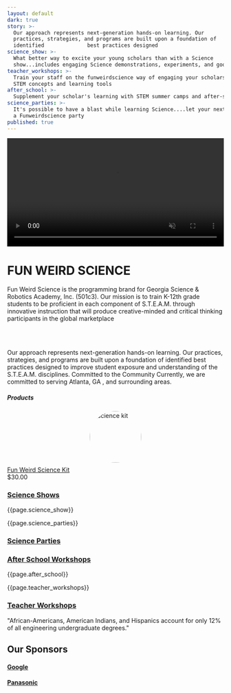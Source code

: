 ```yaml
---
layout: default
dark: true
story: >-
  Our approach represents next-generation hands-on learning. Our
  practices, strategies, and programs are built upon a foundation of
  identified              best practices designed
science_show: >-
  What better way to excite your young scholars than with a Science
  show...includes engaging Science demonstrations, experiments, and good music
teacher_workshops: >-
  Train your staff on the funweirdscience way of engaging your scholars with
  STEM concepts and learning tools
after_school: >-
  Supplement your scholar's learning with STEM summer camps and after-school STEM workshops
science_parties: >-
  It's possible to have a blast while learning Science....let your next party be
  a Funweirdscience party
published: true
---
```


<style>
  video{
    display: block;
    width:100%;
    margin:0 auto;}
  .thumbnail{
    width:120px;
    border-radius:50%;
    display:block;
    margin:7.5px auto;}
  .bold{
    font-style:bold;
    display:block;}
  a.product{
    text-decoration:underline;}
</style>
<video controls autoplay loop muted>
  <source src = '{{site.baseurl}}/assets/video.mp4' type = 'video/mp4' >
</video>
<div class = 'main green flex-in'>
  <div class = 'child tripple'>
    <h1>FUN WEIRD SCIENCE</h1>
    <span class = 'border'></span>
    <p>
      Fun Weird Science is the programming brand for Georgia Science & Robotics Academy, Inc. (501c3). Our mission is to train K-12th grade students to be proficient in each component of S.T.E.A.M. through innovative instruction that will produce creative-minded and critical thinking participants in the global marketplace
    </p>
    <br>
    <br>
		<p>Our approach represents next-generation hands-on learning. Our practices, strategies, and programs are built upon a foundation of identified best practices designed to improve student exposure and understanding of the S.T.E.A.M. disciplines. Committed to the Community Currently, we are committed to serving Atlanta, GA , and surrounding areas.</p>
    <h5>Products</h5>
    <div>
      <a class = 'product' href = '{{site.baseurl}}/products/'>
      <img src = '{{site.baseurl}}/assets/kit.png' alt = 'science kit' class = 'thumbnail'>
      Fun Weird Science Kit
      </a>
      <span class = 'bold'>$30.00</span>
    </div>
  </div>
</div>
<div class = 'flex'>
  <div class = 'fulls narrow shows'>
    <div class = 'flex-in after'>
      <a href = '{{site.baseurl}}/services/#shows'><h3>Science Shows</h3></a>
    </div>
  </div>
  <div class = 'dull wide flex-in'>
    <div class = 'child tripple'>
      <p>{{page.science_show}}</p>
    </div>
  </div>
</div>
<div class = 'flex'>
  <div class = 'child dull wide flex-in'>
    <div class = 'child tripple'>
      <p>{{page.science_parties}}</p>
    </div>
  </div>
  <div class = ' child fulls narrow parties'>
    <div class = 'flex-in after'>
      <a href = '{{site.baseurl}}/programs/#parties'><h3>Science Parties</h3></a>
    </div>
  </div>
</div>

<div class = 'flex'>
  <div class = 'fulls narrow workshops'>
    <div class = 'flex-in after'>
      <a href = '{{site.baseurl}}/programs/#after'><h3>After School Workshops</h3></a>
    </div>
  </div>
  <div class = 'dull wide flex-in'>
    <div class = 'child tripple'>
      <p>{{page.after_school}}</p>
    </div>
  </div>
</div>


<div class = 'flex'>
  <div class = 'dull wide flex-in'>
    <div class = 'child tripple'>
      <p>{{page.teacher_workshops}}</p>
    </div>
  </div>
  <div class = 'fulls narrow teachers'>
    <div class = 'flex-in after'>
      <a href = '{{site.baseurl}}/services/#train'><h3>Teacher Workshops</h3></a>
    </div>
  </div>
</div>

<div class = 'main flex-in'>
  <div class = 'child tripple'>
    <div class = 'banner'>
      <i class = 'icon icon-qoute' aria-hidden = 'true'></i>

"African-Americans, American Indians, and Hispanics account for only 12% of all engineering undergraduate degrees."
    </div>
    <h2>Our Sponsors</h2>
    <h4><a href = 'https://www.google.ca' class = 'mark' target = '_blank'>Google</a></h4>
    <h4><a href = 'https://panasonic.com' class = 'mark' target = '_blank'>Panasonic</a></h4>
  </div>
</div>
